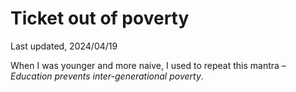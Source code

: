 # Ticket out of poverty

Last updated, 2024/04/19

When I was younger and more naive, I used to repeat this mantra &ndash; _Education prevents inter-generational poverty_.

<!-- Luke smith gdp article -->
